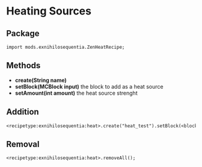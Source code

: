 # Heating Sources

## Package
`import mods.exnihilosequentia.ZenHeatRecipe;`

## Methods
- **create(String name)** 
- **setBlock(MCBlock input)** the block to add as a heat source
- **setAmount(int amount)** the heat source strenght



## Addition

```zenscript
<recipetype:exnihilosequentia:heat>.create("heat_test").setBlock(<block:minecraft:cobblestone>).setAmount(100);
```

## Removal

```zenscript
<recipetype:exnihilosequentia:heat>.removeAll();
```

